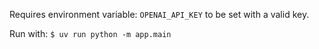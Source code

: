 Requires environment variable: `OPENAI_API_KEY` to be set with a valid key.

Run with: `$ uv run python -m app.main`

